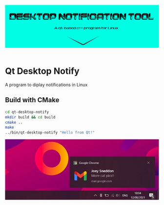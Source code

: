 <center>
<img src="doc/img/logo.png" alt="table" />
</center>
<br>


# Qt Desktop Notify

A program to diplay notifications in Linux


## Build with CMake

```bash
cd qt-desktop-notify
mkdir build && cd build
cmake ..
make
../bin/qt-desktop-notify "Hello from Qt!"
```


<center>
<img src="doc/img/example.jpg" alt="table" />
</center>
<br>
